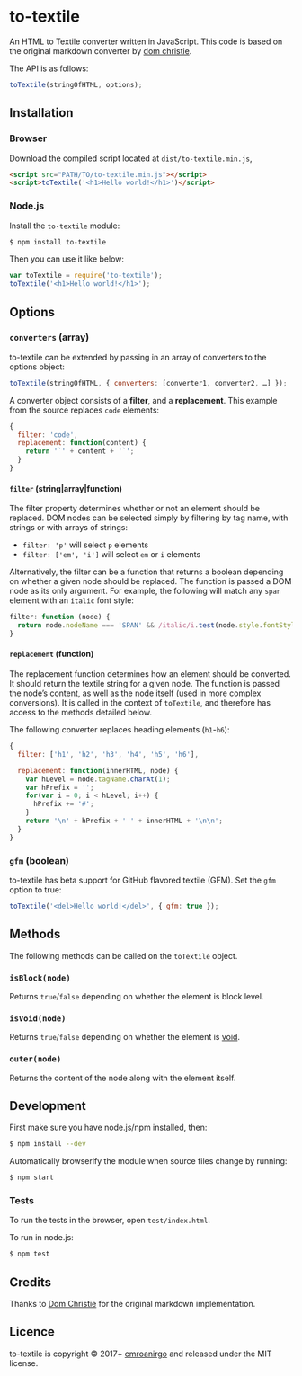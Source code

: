 # to-textile

An HTML to Textile converter written in JavaScript. This code is based on the original markdown converter by [dom christie](https://github.com/domchristie/to-markdown).

The API is as follows:

```js
toTextile(stringOfHTML, options);
```

## Installation

### Browser

Download the compiled script located at `dist/to-textile.min.js`,

```html
<script src="PATH/TO/to-textile.min.js"></script>
<script>toTextile('<h1>Hello world!</h1>')</script>
```

### Node.js

Install the `to-textile` module:

```sh
$ npm install to-textile
```

Then you can use it like below:

```js
var toTextile = require('to-textile');
toTextile('<h1>Hello world!</h1>');
```


## Options

### `converters` (array)

to-textile can be extended by passing in an array of converters to the options object:

```js
toTextile(stringOfHTML, { converters: [converter1, converter2, …] });
```

A converter object consists of a **filter**, and a **replacement**. This example from the source replaces `code` elements:

```js
{
  filter: 'code',
  replacement: function(content) {
    return '`' + content + '`';
  }
}
```

#### `filter` (string|array|function)

The filter property determines whether or not an element should be replaced. DOM nodes can be selected simply by filtering by tag name, with strings or with arrays of strings:

 * `filter: 'p'` will select `p` elements
 * `filter: ['em', 'i']` will select `em` or `i` elements

Alternatively, the filter can be a function that returns a boolean depending on whether a given node should be replaced. The function is passed a DOM node as its only argument. For example, the following will match any `span` element with an `italic` font style:

```js
filter: function (node) {
  return node.nodeName === 'SPAN' && /italic/i.test(node.style.fontStyle);
}
```

#### `replacement` (function)

The replacement function determines how an element should be converted. It should return the textile string for a given node. The function is passed the node’s content, as well as the node itself (used in more complex conversions). It is called in the context of `toTextile`, and therefore has access to the methods detailed below.

The following converter replaces heading elements (`h1`-`h6`):

```js
{
  filter: ['h1', 'h2', 'h3', 'h4', 'h5', 'h6'],

  replacement: function(innerHTML, node) {
    var hLevel = node.tagName.charAt(1);
    var hPrefix = '';
    for(var i = 0; i < hLevel; i++) {
      hPrefix += '#';
    }
    return '\n' + hPrefix + ' ' + innerHTML + '\n\n';
  }
}
```

### `gfm` (boolean)

to-textile has beta support for GitHub flavored textile (GFM). Set the `gfm` option to true:

```js
toTextile('<del>Hello world!</del>', { gfm: true });
```

## Methods

The following methods can be called on the `toTextile` object.

### `isBlock(node)`

Returns `true`/`false` depending on whether the element is block level.

### `isVoid(node)`

Returns `true`/`false` depending on whether the element is [void](http://www.w3.org/TR/html-markup/syntax.html#syntax-elements).

### `outer(node)`

Returns the content of the node along with the element itself.

## Development

First make sure you have node.js/npm installed, then:

```sh
$ npm install --dev
```

Automatically browserify the module when source files change by running:

```sh
$ npm start
```

### Tests

To run the tests in the browser, open `test/index.html`.

To run in node.js:

```sh
$ npm test
```

## Credits

Thanks to [Dom Christie](http://domchristie.co.uk) for the original markdown implementation. 

## Licence

to-textile is copyright &copy; 2017+ [cmroanirgo](http://github.com/cmroanirgo/) and released under the MIT license.
